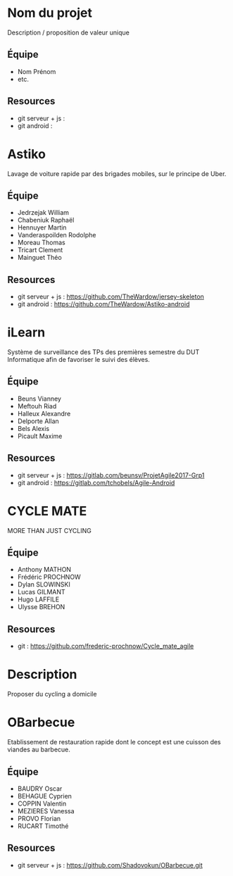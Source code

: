 # Nom du projet

Description / proposition de valeur unique

## Équipe

* Nom Prénom
* etc.

## Resources

* git serveur + js : 
* git android : 


# Astiko

Lavage de voiture rapide par des brigades mobiles, sur le principe de Uber.

## Équipe

* Jedrzejak William
* Chabeniuk Raphaël
* Hennuyer Martin
* Vanderaspoilden Rodolphe
* Moreau Thomas
* Tricart Clement
* Mainguet Théo
## Resources

* git serveur + js : https://github.com/TheWardow/jersey-skeleton
* git android : https://github.com/TheWardow/Astiko-android

# iLearn

Système de surveillance des TPs des premières semestre du DUT Informatique afin de favoriser le suivi des élèves.

## Équipe

* Beuns Vianney
* Meftouh Riad
* Halleux Alexandre
* Delporte Allan
* Bels Alexis
* Picault Maxime

## Resources

* git serveur + js : https://gitlab.com/beunsv/ProjetAgile2017-Grp1
* git android : https://gitlab.com/tchobels/Agile-Android

# CYCLE MATE
MORE THAN JUST CYCLING

## Équipe

* Anthony MATHON
* Frédéric PROCHNOW
* Dylan SLOWINSKI
* Lucas GILMANT
* Hugo LAFFILE
* Ulysse BREHON

## Resources

* git : https://github.com/frederic-prochnow/Cycle_mate_agile


# Description


Proposer du cycling a domicile

# OBarbecue

Etablissement de restauration rapide dont le concept est une cuisson des viandes au barbecue.

## Équipe

* BAUDRY Oscar
* BEHAGUE Cyprien
* COPPIN Valentin
* MEZIERES Vanessa
* PROVO Florian
* RUCART Timothé

## Resources

* git serveur + js : https://github.com/Shadovokun/OBarbecue.git


